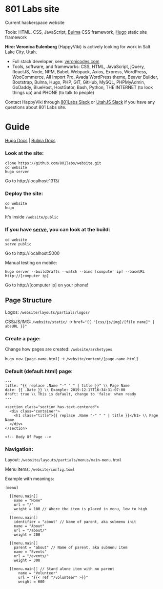 # 801 Labs site
Current hackerspace website

Tools: HTML, CSS, JavaScript, [Bulma](https://bulma.io/) CSS framework, [Hugo](https://gohugo.io/) static site framework

__Hire: Veronica Eulenberg__ (HappyViki) is actively looking for work in Salt Lake City, Utah.
- Full stack developer, see: [veronicodes.com](https://veronicodes.com/)
- Tools, software, and frameworks: CSS, HTML, JavaScript, jQuery, ReactJS, Node, NPM, Babel, Webpack, Axios, Express, WordPress, WooCommerce, All Import Pro, Avada WordPress theme, Beaver Builder, Bootstrap, Bulma, Hugo, PHP, GIT, GitHub, MySQL, PHPMyAdmin, GoDaddy, BlueHost, HostGator, Bash, Python, THE INTERNET (to look things up) and PHONE (to talk to people)

Contact HappyViki through [801Labs Slack](https://801labs.slack.com/team/UPKSYNM6K) or [UtahJS Slack](https://utahjavascript.slack.com/team/UMGDK7RND) if you have any questions about 801 Labs site.

# Guide

[Hugo Docs](https://gohugo.io/documentation/) | [Bulma Docs](https://bulma.io/documentation/)

### Look at the site:
```
clone https://github.com/801labs/website.git
cd website
hugo server
```
Go to http://localhost:1313/

### Deploy the site:
```
cd website
hugo
```
It's inside `/website/public`

### If you have [serve](https://www.npmjs.com/package/serve), you can look at the build:
```
cd website
serve public
```
Go to http://localhost:5000

Manual testing on mobile:
```
hugo server --buildDrafts --watch --bind [computer ip] --baseURL http://[computer ip]
```
Go to http://[computer ip] on your phone!

## Page Structure

Logos: `/website/layouts/partials/logos/`

CSS/JS/IMG: `/website/static/` -> `href="{{ "[css/js/img]/[file name]" | absURL }}"`

### Create a page:

Change how pages are created: `/website/archetypes`

`hugo new [page-name.html]` -> `/website/content/[page-name.html]`

### Default (default.html) page:
```
---
title: "{{ replace .Name "-" " " | title }}" \\ Page Name
date: {{ .Date }} \\ Example: 2019-12-17T16:34:31-07:00
draft: true \\ This is default, change to 'false' when ready
---

<section class="section has-text-centered">
  <div class="container">
    <h1 class="title">{{ replace .Name "-" " " | title }}</h1> \\ Page Name
  </div>
</section>

<!-- Body Of Page -->
```

### Navigation:
Layout: `/website/layouts/partials/menus/main-menu.html`

Menu items: `/website/config.toml`

Example with meanings:

```
[menu]

  [[menu.main]]
    name = "Home"
    url = "/"
    weight = 100 // Where the item is placed in menu, low to high

  [[menu.main]]
    identifier = "about" // Name of parent, aka submenu init
    name = "About"
    url = "/about/"
    weight = 200

  [[menu.main]]
    parent = "about" // Name of parent, aka submenu item
    name = "Events"
    url = "/events/"
    weight = 300

  [[menu.main]] // Stand alone item with no parent
      name = "Volunteer"
      url = "{{< ref "/volunteer" >}}"
      weight = 600
```
